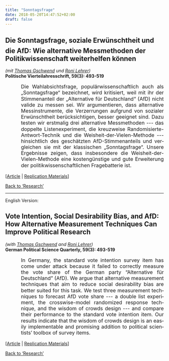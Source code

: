 ```yaml
---
title: "Sonntagsfrage"
date: 2018-05-20T14:47:52+02:00
draft: false
---
```


## Die &#132;Sonntagsfrage&#147;, soziale Erwünschtheit und die AfD: Wie alternative Messmethoden der Politikwissenschaft weiterhelfen können
*(mit <a href="http://methods.sowi.uni-mannheim.de/thomas_gschwend/" target="_blank">Thomas Gschwend</a> und <a href="http://www.ronilehrer.com" target="_blank">Roni Lehrer</a>)*<br>
<b>Politische Vierteilahresschrift, 59(3): 493-519</b>
<div style="margin-left: 50px;"><font size=3><p style="line-height: 1.2;" align="justify" lang="de" class="hyphens">Die Wahlabsichtsfrage, populärwissenschaftlich auch als &#132;Sonntagsfrage&#147; bezeichnet, wird kritisiert, weil mit ihr der Stimmenanteil der &#132;Alternative für Deutschland&#147; (AfD) nicht valide zu messen sei. Wir argumentieren, dass alternative Messinstrumente, die Verzerrungen aufgrund von sozialer Erwünschtheit berücksichtigen, besser geeignet sind. Dazu testen wir erstmalig drei alternative Messmethoden --- das doppelte Listenexperiment, die kreuzweise Randomisierte-Antwort-Technik und die Weisheit-der-Vielen-Methode --- hinsichtlich des geschätzten AfD-Stimmenanteils und vergleichen sie mit der klassischen &#132;Sonntagsfrage&#147;. Unsere Ergebnisse zeigen, dass insbesondere die Weisheit-der-Vielen-Methode eine kostengünstige und gute Erweiterung der politikwissenschaftlichen Fragebatterie ist.</p></font></div>

[<a href="https://doi.org/10.1007/s11615-018-0106-8" target="_blank">Article</a> | <a href="https://doi.org/10.7910/DVN/W4XWVU" target="_blank">Replication Materials</a>]

<a href="/research">Back to &lsquo;Research&rsquo;</a><br>

---

English Version:

## Vote Intention, Social Desirability Bias, and AfD: How Alternative Measurement Techniques Can Improve Political Research
*(with <a href="http://methods.sowi.uni-mannheim.de/thomas_gschwend/" target="_blank">Thomas Gschwend</a> and <a href="http://www.ronilehrer.com" target="_blank">Roni Lehrer</a>)*<br>
<b>German Political Science Quarterly, 59(3): 493-519</b>
<div style="margin-left: 50px;"><font size=3><p style="line-height: 1.2;" align="justify" lang="en" class="hyphens">In Germany, the standard vote intention survey item has come under attack because it failed to correctly measure the vote share of the German party &ldquo;Alternative für Deutschland&rdquo; (AfD). We argue that alternative measurement techniques that aim to reduce social desirability bias are better suited for this task. We test three measurement techniques to forecast AfD vote share --- a double list experiment, the crosswise-model randomized response technique, and the wisdom of crowds design --- and compare their performance to the standard vote intention item. Our results indicate that the wisdom of crowds design is an easily implementable and promising addition to political scientists’ toolbox of survey items.
</p></font></div>

[<a href="https://doi.org/10.1007/s11615-018-0106-8" target="_blank">Article</a> | <a href="https://doi.org/10.7910/DVN/W4XWVU" target="_blank">Replication Materials</a>]

<a href="/research">Back to &lsquo;Research&rsquo;</a>

